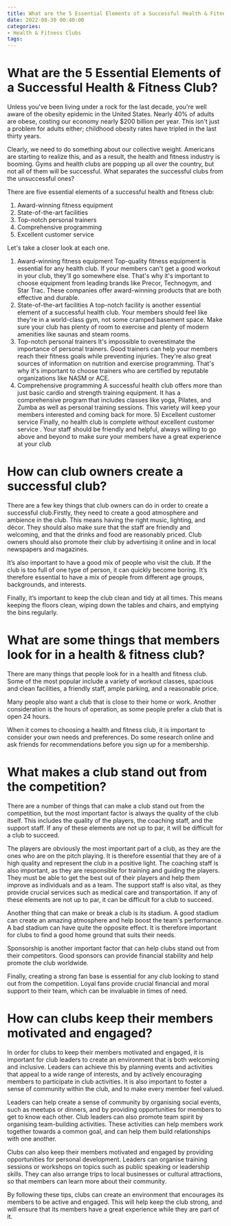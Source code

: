 ```yaml
---
title: What are the 5 Essential Elements of a Successful Health & Fitness Club
date: 2022-08-30 00:40:00
categories:
- Health & Fitness Clubs
tags:
---
```



#  What are the 5 Essential Elements of a Successful Health & Fitness Club?

Unless you've been living under a rock for the last decade, you're well aware of the obesity epidemic in the United States. Nearly 40% of adults are obese, costing our economy nearly $200 billion per year. This isn't just a problem for adults either; childhood obesity rates have tripled in the last thirty years.

Clearly, we need to do something about our collective weight. Americans are starting to realize this, and as a result, the health and fitness industry is booming. Gyms and health clubs are popping up all over the country, but not all of them will be successful. What separates the successful clubs from the unsuccessful ones?

There are five essential elements of a successful health and fitness club:

1) Award-winning fitness equipment
2) State-of-the-art facilities
3) Top-notch personal trainers
4) Comprehensive programming
5) Excellent customer service

Let's take a closer look at each one.

1) Award-winning fitness equipment
Top-quality fitness equipment is essential for any health club. If your members can't get a good workout in your club, they'll go somewhere else. That's why it's important to choose equipment from leading brands like Precor, Technogym, and Star Trac. These companies offer award-winning products that are both effective and durable.
2) State-of-the-art facilities
A top-notch facility is another essential element of a successful health club. Your members should feel like they're in a world-class gym, not some cramped basement space. Make sure your club has plenty of room to exercise and plenty of modern amenities like saunas and steam rooms. 
3) Top-notch personal trainers
It's impossible to overestimate the importance of personal trainers. Good trainers can help your members reach their fitness goals while preventing injuries. They're also great sources of information on nutrition and exercise programming. That's why it's important to choose trainers who are certified by reputable organizations like NASM or ACE. 
4) Comprehensive programming
A successful health club offers more than just basic cardio and strength training equipment. It has a comprehensive program that includes classes like yoga, Pilates, and Zumba as well as personal training sessions. This variety will keep your members interested and coming back for more.  5) Excellent customer service  Finally, no health club is complete without excellent customer service . Your staff should be friendly and helpful, always willing to go above and beyond to make sure your members have a great experience at your club

#  How can club owners create a successful club?

There are a few key things that club owners can do in order to create a successful club.Firstly, they need to create a good atmosphere and ambience in the club. This means having the right music, lighting, and décor. They should also make sure that the staff are friendly and welcoming, and that the drinks and food are reasonably priced. Club owners should also promote their club by advertising it online and in local newspapers and magazines.

It’s also important to have a good mix of people who visit the club. If the club is too full of one type of person, it can quickly become boring. It’s therefore essential to have a mix of people from different age groups, backgrounds, and interests.

Finally, it’s important to keep the club clean and tidy at all times. This means keeping the floors clean, wiping down the tables and chairs, and emptying the bins regularly.

#  What are some things that members look for in a health & fitness club?

There are many things that people look for in a health and fitness club. Some of the most popular include a variety of workout classes, spacious and clean facilities, a friendly staff, ample parking, and a reasonable price.

Many people also want a club that is close to their home or work. Another consideration is the hours of operation, as some people prefer a club that is open 24 hours.

When it comes to choosing a health and fitness club, it is important to consider your own needs and preferences. Do some research online and ask friends for recommendations before you sign up for a membership.

#  What makes a club stand out from the competition?

There are a number of things that can make a club stand out from the competition, but the most important factor is always the quality of the club itself. This includes the quality of the players, the coaching staff, and the support staff. If any of these elements are not up to par, it will be difficult for a club to succeed.

The players are obviously the most important part of a club, as they are the ones who are on the pitch playing. It is therefore essential that they are of a high quality and represent the club in a positive light. The coaching staff is also important, as they are responsible for training and guiding the players. They must be able to get the best out of their players and help them improve as individuals and as a team. The support staff is also vital, as they provide crucial services such as medical care and transportation. If any of these elements are not up to par, it can be difficult for a club to succeed.

Another thing that can make or break a club is its stadium. A good stadium can create an amazing atmosphere and help boost the team's performance. A bad stadium can have quite the opposite effect. It is therefore important for clubs to find a good home ground that suits their needs.

Sponsorship is another important factor that can help clubs stand out from their competitors. Good sponsors can provide financial stability and help promote the club worldwide.

Finally, creating a strong fan base is essential for any club looking to stand out from the competition. Loyal fans provide crucial financial and moral support to their team, which can be invaluable in times of need.

#  How can clubs keep their members motivated and engaged?

In order for clubs to keep their members motivated and engaged, it is important for club leaders to create an environment that is both welcoming and inclusive. Leaders can achieve this by planning events and activities that appeal to a wide range of interests, and by actively encouraging members to participate in club activities. It is also important to foster a sense of community within the club, and to make every member feel valued.

Leaders can help create a sense of community by organising social events, such as meetups or dinners, and by providing opportunities for members to get to know each other. Club leaders can also promote team spirit by organising team-building activities. These activities can help members work together towards a common goal, and can help them build relationships with one another.

Clubs can also keep their members motivated and engaged by providing opportunities for personal development. Leaders can organise training sessions or workshops on topics such as public speaking or leadership skills. They can also arrange trips to local businesses or cultural attractions, so that members can learn more about their community.

By following these tips, clubs can create an environment that encourages its members to be active and engaged. This will help keep the club strong, and will ensure that its members have a great experience while they are part of it.